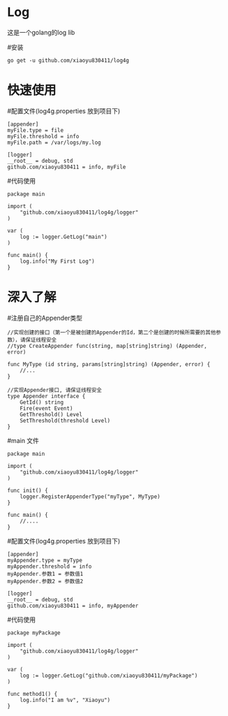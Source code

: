 Log
==========
这是一个golang的log lib

#安装
```shell
go get -u github.com/xiaoyu830411/log4g
```

快速使用
==========
#配置文件(log4g.properties 放到项目下)
```shell
[appender]
myFile.type = file
myFile.threshold = info
myFile.path = /var/logs/my.log

[logger]
__root__ = debug, std
github.com/xiaoyu830411 = info, myFile

```
#代码使用

```golang
package main

import (
	"github.com/xiaoyu830411/log4g/logger"
)

var (
    log := logger.GetLog("main")
)

func main() {
    log.info("My First Log")
}
```

深入了解
==========

#注册自己的Appender类型

```golang
//实现创建的接口（第一个是被创建的Appender的Id，第二个是创建的时候所需要的其他参数），请保证线程安全
//type CreateAppender func(string, map[string]string) (Appender, error)

func MyType (id string, params[string]string) (Appender, error) {
	//...
}

//实现Appender接口, 请保证线程安全
type Appender interface {
	GetId() string
	Fire(event Event)
	GetThreshold() Level
	SetThreshold(threshold Level)
}
```

#main 文件

```golang
package main

import (
    "github.com/xiaoyu830411/log4g/logger"
)

func init() {
	logger.RegisterAppenderType("myType", MyType)
}

func main() {
    //....
}
```

#配置文件(log4g.properties 放到项目下)
```shell
[appender]
myAppender.type = myType
myAppender.threshold = info
myAppender.参数1 = 参数值1
myAppender.参数2 = 参数值2

[logger]
__root__ = debug, std
github.com/xiaoyu830411 = info, myAppender
```
#代码使用
```golang
package myPackage

import (
    "github.com/xiaoyu830411/log4g/logger"
)

var (
	log := logger.GetLog("github.com/xiaoyu830411/myPackage")
)

func method1() {
    log.info("I am %v", "Xiaoyu")
}
```